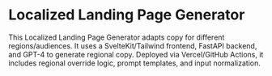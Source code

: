 # Localized Landing Page Generator
This Localized Landing Page Generator adapts copy for different regions/audiences. It uses a SvelteKit/Tailwind frontend, FastAPI backend, and GPT-4 to generate regional copy. Deployed via Vercel/GitHub Actions, it includes regional override logic, prompt templates, and input normalization.
